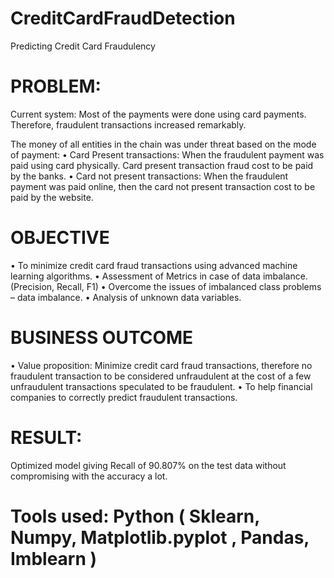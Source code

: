 # CreditCardFraudDetection
Predicting Credit Card Fraudulency


# PROBLEM:
Current system: Most of the payments were done using card payments. 
Therefore, fraudulent transactions increased remarkably. 

The money of all entities in the chain was under threat based on the mode of payment:
•	Card Present transactions: When the fraudulent payment was paid using card physically. Card present transaction fraud cost to be paid by the banks.
•	Card not present transactions: When the fraudulent payment was paid online, then the card not present transaction cost to be paid by the website.

# OBJECTIVE

•	To minimize credit card fraud transactions using advanced machine learning algorithms.
•	Assessment of Metrics in case of data imbalance. (Precision, Recall, F1)
•	Overcome the issues of imbalanced class problems – data imbalance.
•	Analysis of unknown data variables.

# BUSINESS OUTCOME

•	Value proposition: Minimize credit card fraud transactions, therefore no fraudulent transaction to be considered unfraudulent at the cost of a few unfraudulent transactions speculated to be fraudulent.
•	To help financial companies to correctly predict fraudulent transactions.

# RESULT:
Optimized model giving Recall of 90.807% on the test data without compromising with the accuracy a lot.

# Tools used: Python ( Sklearn, Numpy, Matplotlib.pyplot , Pandas, Imblearn )
